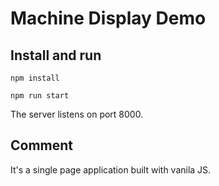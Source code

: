 # Machine Display Demo

## Install and run

```
npm install
```

```
npm run start
```

The server listens on port 8000.

## Comment

It's a single page application built with vanila JS.
